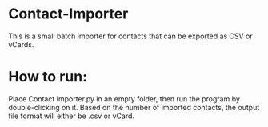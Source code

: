 # Contact-Importer
This is a small batch importer for contacts that can be exported as CSV or vCards.


# How to run:
Place Contact Importer.py in an empty folder, then run the program by double-clicking on it. Based on the number of imported contacts, the output file format will either be .csv or vCard.
